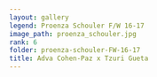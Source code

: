 ```yaml
---
layout: gallery
legend: Proenza Schouler F/W 16-17
image_path: proenza_schouler.jpg
rank: 6
folder: proenza-schouler-FW-16-17
title: Adva Cohen-Paz x Tzuri Gueta
---
```


